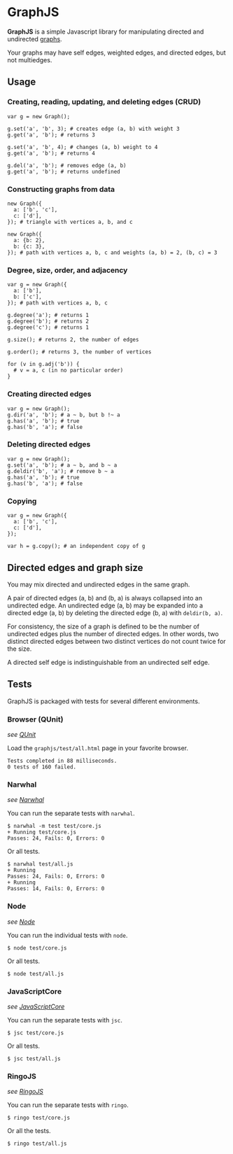 # GraphJS

**GraphJS** is a simple Javascript library for manipulating directed and undirected [graphs](http://en.wikipedia.org/wiki/Graph_\(mathematics\)).

Your graphs may have self edges, weighted edges, and directed edges, but not multiedges.

## Usage

### Creating, reading, updating, and deleting edges (CRUD)

    var g = new Graph();
    
    g.set('a', 'b', 3); # creates edge (a, b) with weight 3
    g.get('a', 'b'); # returns 3
    
    g.set('a', 'b', 4); # changes (a, b) weight to 4
    g.get('a', 'b'); # returns 4
    
    g.del('a', 'b'); # removes edge (a, b)
    g.get('a', 'b'); # returns undefined

### Constructing graphs from data

    new Graph({
      a: ['b', 'c'],
      c: ['d'],
    }); # triangle with vertices a, b, and c
    
    new Graph({
      a: {b: 2},
      b: {c: 3},
    }); # path with vertices a, b, c and weights (a, b) = 2, (b, c) = 3

### Degree, size, order, and adjacency

    var g = new Graph({
      a: ['b'],
      b: ['c'],
    }); # path with vertices a, b, c
    
    g.degree('a'); # returns 1
    g.degree('b'); # returns 2
    g.degree('c'); # returns 1
    
    g.size(); # returns 2, the number of edges
    
    g.order(); # returns 3, the number of vertices
    
    for (v in g.adj('b')) {
      # v = a, c (in no particular order)
    }

### Creating directed edges

    var g = new Graph();
    g.dir('a', 'b'); # a ~ b, but b !~ a
    g.has('a', 'b'); # true
    g.has('b', 'a'); # false

### Deleting directed edges

    var g = new Graph();
    g.set('a', 'b'); # a ~ b, and b ~ a
    g.deldir('b', 'a'); # remove b ~ a
    g.has('a', 'b'); # true
    g.has('b', 'a'); # false

### Copying

    var g = new Graph({
      a: ['b', 'c'],
      c: ['d'],
    });
    
    var h = g.copy(); # an independent copy of g

## Directed edges and graph size

You may mix directed and undirected edges in the same graph.

A pair of directed edges (a, b) and (b, a) is always collapsed into an undirected edge. An undirected edge (a, b) may be expanded into a directed edge (a, b) by deleting the directed edge (b, a) with `deldir(b, a)`.

For consistency, the size of a graph is defined to be the number of undirected edges plus the number of directed edges. In other words, two distinct directed edges between two distinct vertices do not count twice for the size.

A directed self edge is indistinguishable from an undirected self edge.

## Tests

GraphJS is packaged with tests for several different environments.

### Browser (QUnit)

_see [QUnit](http://docs.jquery.com/Qunit)_

Load the `graphjs/test/all.html` page in your favorite browser.

    Tests completed in 88 milliseconds.
    0 tests of 160 failed.

### Narwhal

_see [Narwhal](http://narwhaljs.org/)_

You can run the separate tests with `narwhal`.

    $ narwhal -m test test/core.js
    + Running test/core.js
    Passes: 24, Fails: 0, Errors: 0

Or all tests.

    $ narwhal test/all.js
    + Running
    Passes: 24, Fails: 0, Errors: 0
    + Running
    Passes: 14, Fails: 0, Errors: 0

### Node

_see [Node](http://nodejs.org/)_

You can run the individual tests with `node`.

    $ node test/core.js

Or all tests.

    $ node test/all.js

### JavaScriptCore

_see [JavaScriptCore](http://webkit.org/projects/javascript/)_

You can run the separate tests with `jsc`.

    $ jsc test/core.js

Or all tests.

    $ jsc test/all.js

### RingoJS

_see [RingoJS](http://ringojs.org/)_

You can run the separate tests with `ringo`.

    $ ringo test/core.js

Or all the tests.

    $ ringo test/all.js

